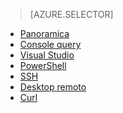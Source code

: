 ﻿> [AZURE.SELECTOR]
- [Panoramica](/it-it/documentation/articles/hdinsight-use-hive/)
- [Console query](/it-it/documentation/articles/hdinsight-hadoop-use-hive-query-console/)
- [Visual Studio](/it-it/documentation/articles/hdinsight-hadoop-use-hive-visual-studio/)
- [PowerShell](/it-it/documentation/articles/hdinsight-hadoop-use-hive-powershell/)
- [SSH](/it-it/documentation/articles/hdinsight-hadoop-use-hive-ssh/)
- [Desktop remoto](/it-it/documentation/articles/hdinsight-hadoop-use-hive-remote-desktop/)
- [Curl](/it-it/documentation/articles/hdinsight-hadoop-use-hive-curl/)

<!--HONumber=45--> 
